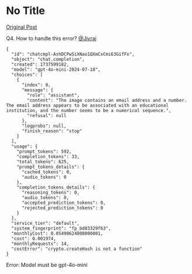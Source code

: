 # No Title

[Original Post](https://discourse.onlinedegree.iitm.ac.in/t/163247/19)

<p>Q4. How to handle this error? <a class="mention" href="/u/jivraj">@Jivraj</a></p>
<pre><code class="lang-auto">{
  "id": "chatcmpl-AshDCPwSiXNao1QXmCxCmi63GifFx",
  "object": "chat.completion",
  "created": 1737599182,
  "model": "gpt-4o-mini-2024-07-18",
  "choices": [
    {
      "index": 0,
      "message": {
        "role": "assistant",
        "content": "The image contains an email address and a number. The email address appears to be associated with an educational institution, and the number seems to be a numerical sequence.",
        "refusal": null
      },
      "logprobs": null,
      "finish_reason": "stop"
    }
  ],
  "usage": {
    "prompt_tokens": 592,
    "completion_tokens": 33,
    "total_tokens": 625,
    "prompt_tokens_details": {
      "cached_tokens": 0,
      "audio_tokens": 0
    },
    "completion_tokens_details": {
      "reasoning_tokens": 0,
      "audio_tokens": 0,
      "accepted_prediction_tokens": 0,
      "rejected_prediction_tokens": 0
    }
  },
  "service_tier": "default",
  "system_fingerprint": "fp_bd83329f63",
  "monthlyCost": 0.05490624000000001,
  "cost": 0.001974,
  "monthlyRequests": 14,
  "costError": "crypto.createHash is not a function"
}
</code></pre>
<p>Error: Model must be gpt-4o-mini</p>